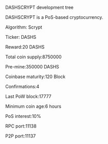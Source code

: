 
DASHSCRYPT development tree

DASHSCRYPT is a PoS-based cryptocurrency.

Algorithm: Scrypt

Ticker: DASHS

Reward:20 DASHS

Total coin supply:8750000

Pre-mine:350000 DASHS

Coinbase maturity:120 Block

Confirmations:4

Last PoW block:17777

Minimum coin age:6 hours

PoS interest:10%

RPC port:11138

P2P port:11137
